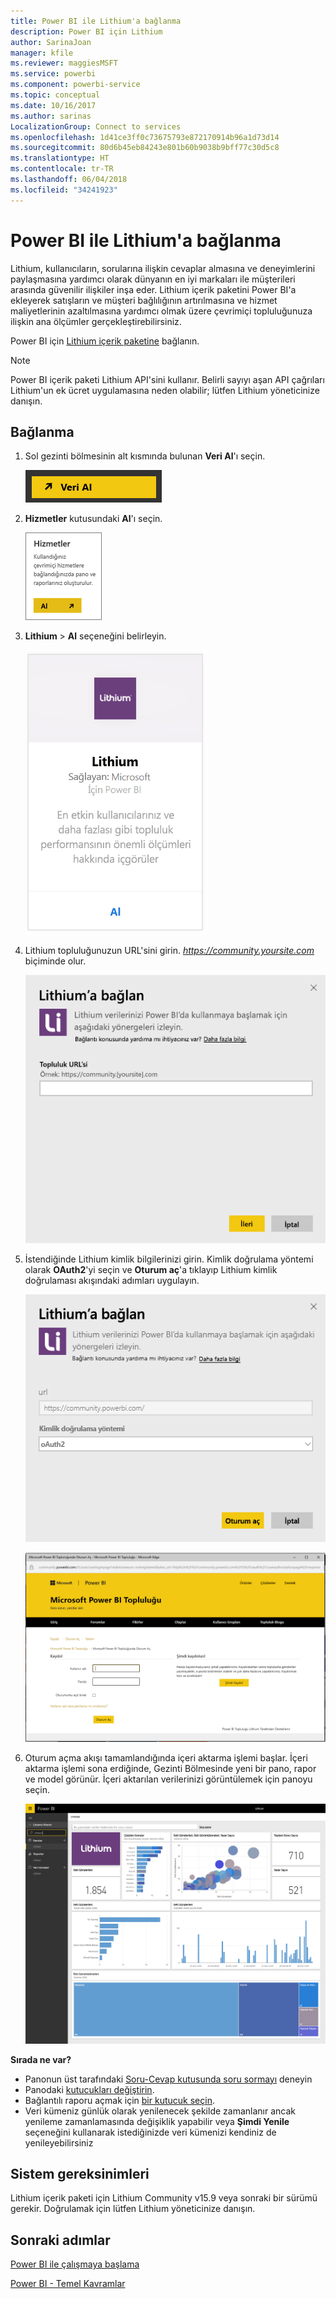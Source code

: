 ```yaml
---
title: Power BI ile Lithium'a bağlanma
description: Power BI için Lithium
author: SarinaJoan
manager: kfile
ms.reviewer: maggiesMSFT
ms.service: powerbi
ms.component: powerbi-service
ms.topic: conceptual
ms.date: 10/16/2017
ms.author: sarinas
LocalizationGroup: Connect to services
ms.openlocfilehash: 1d41ce3ff0c73675793e872170914b96a1d73d14
ms.sourcegitcommit: 80d6b45eb84243e801b60b9038b9bff77c30d5c8
ms.translationtype: HT
ms.contentlocale: tr-TR
ms.lasthandoff: 06/04/2018
ms.locfileid: "34241923"
---
```

# <a name="connect-to-lithium-with-power-bi"></a>Power BI ile Lithium'a bağlanma
Lithium, kullanıcıların, sorularına ilişkin cevaplar almasına ve deneyimlerini paylaşmasına yardımcı olarak dünyanın en iyi markaları ile müşterileri arasında güvenilir ilişkiler inşa eder. Lithium içerik paketini Power BI'a ekleyerek satışların ve müşteri bağlılığının artırılmasına ve hizmet maliyetlerinin azaltılmasına yardımcı olmak üzere çevrimiçi topluluğunuza ilişkin ana ölçümler gerçekleştirebilirsiniz. 

Power BI için [Lithium içerik paketine](https://app.powerbi.com/getdata/services/lithium) bağlanın.

>[!NOTE]
>Power BI içerik paketi Lithium API'sini kullanır. Belirli sayıyı aşan API çağrıları Lithium'un ek ücret uygulamasına neden olabilir; lütfen Lithium yöneticinize danışın.

## <a name="how-to-connect"></a>Bağlanma
1. Sol gezinti bölmesinin alt kısmında bulunan **Veri Al**'ı seçin.
   
   ![](media/service-connect-to-lithium/pbi_getdata.png) 
2. **Hizmetler** kutusundaki **Al**'ı seçin.
   
   ![](media/service-connect-to-lithium/pbi_getservices.png) 
3. **Lithium** \> **Al** seçeneğini belirleyin.
   
   ![](media/service-connect-to-lithium/lithiumconnect.png)
4. Lithium topluluğunuzun URL'sini girin. *https://community.yoursite.com* biçiminde olur.
   
   ![](media/service-connect-to-lithium/params.png)
5. İstendiğinde Lithium kimlik bilgilerinizi girin. Kimlik doğrulama yöntemi olarak **OAuth2**'yi seçin ve **Oturum aç**'a tıklayıp Lithium kimlik doğrulaması akışındaki adımları uygulayın.
   
   ![](media/service-connect-to-lithium/creds.png)
   
   ![](media/service-connect-to-lithium/creds2.png)
6. Oturum açma akışı tamamlandığında içeri aktarma işlemi başlar. İçeri aktarma işlemi sona erdiğinde, Gezinti Bölmesinde yeni bir pano, rapor ve model görünür. İçeri aktarılan verilerinizi görüntülemek için panoyu seçin.
   
    ![](media/service-connect-to-lithium/lithium.png)

**Sırada ne var?**

* Panonun üst tarafındaki [Soru-Cevap kutusunda soru sormayı](power-bi-q-and-a.md) deneyin
* Panodaki [kutucukları değiştirin](service-dashboard-edit-tile.md).
* Bağlantılı raporu açmak için [bir kutucuk seçin](service-dashboard-tiles.md).
* Veri kümeniz günlük olarak yenilenecek şekilde zamanlanır ancak yenileme zamanlamasında değişiklik yapabilir veya **Şimdi Yenile** seçeneğini kullanarak istediğinizde veri kümenizi kendiniz de yenileyebilirsiniz

## <a name="system-requirements"></a>Sistem gereksinimleri
Lithium içerik paketi için Lithium Community v15.9 veya sonraki bir sürümü gerekir. Doğrulamak için lütfen Lithium yöneticinize danışın.

## <a name="next-steps"></a>Sonraki adımlar
[Power BI ile çalışmaya başlama](service-get-started.md)

[Power BI - Temel Kavramlar](service-basic-concepts.md)

